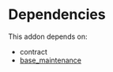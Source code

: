 # Dependencies

This addon depends on:

- contract
- [base_maintenance](../../../../odoo-bringout-oca-maintenance-base_maintenance)
